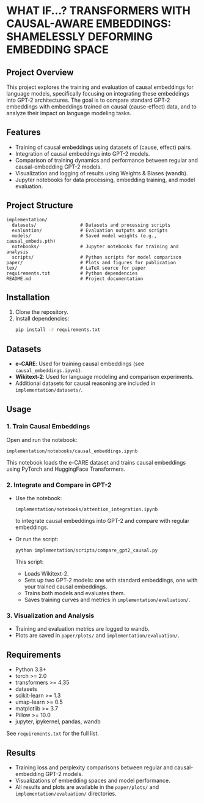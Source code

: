 # WHAT IF...? TRANSFORMERS WITH CAUSAL-AWARE EMBEDDINGS: SHAMELESSLY DEFORMING EMBEDDING SPACE

## Project Overview

This project explores the training and evaluation of causal embeddings for language models, specifically focusing on integrating these embeddings into GPT-2 architectures. The goal is to compare standard GPT-2 embeddings with embeddings trained on causal (cause-effect) data, and to analyze their impact on language modeling tasks.

## Features

- Training of causal embeddings using datasets of (cause, effect) pairs.
- Integration of causal embeddings into GPT-2 models.
- Comparison of training dynamics and performance between regular and causal-embedding GPT-2 models.
- Visualization and logging of results using Weights & Biases (wandb).
- Jupyter notebooks for data processing, embedding training, and model evaluation.

## Project Structure

```
implementation/
  datasets/                # Datasets and processing scripts
  evaluation/              # Evaluation outputs and scripts
  models/                  # Saved model weights (e.g., causal_embeds.pth)
  notebooks/               # Jupyter notebooks for training and analysis
  scripts/                 # Python scripts for model comparison
paper/                     # Plots and figures for publication
tex/                       # LaTeX source for paper
requirements.txt           # Python dependencies
README.md                  # Project documentation
```

## Installation

1. Clone the repository.
2. Install dependencies:
   ```sh
   pip install -r requirements.txt
   ```

## Datasets

- **e-CARE**: Used for training causal embeddings (see `causal_embeddings.ipynb`).
- **Wikitext-2**: Used for language modeling and comparison experiments.
- Additional datasets for causal reasoning are included in `implementation/datasets/`.

## Usage

### 1. Train Causal Embeddings

Open and run the notebook:
```
implementation/notebooks/causal_embeddings.ipynb
```
This notebook loads the e-CARE dataset and trains causal embeddings using PyTorch and HuggingFace Transformers.

### 2. Integrate and Compare in GPT-2

- Use the notebook:
  ```
  implementation/notebooks/attention_integration.ipynb
  ```
  to integrate causal embeddings into GPT-2 and compare with regular embeddings.

- Or run the script:
  ```
  python implementation/scripts/compare_gpt2_causal.py
  ```
  This script:
  - Loads Wikitext-2.
  - Sets up two GPT-2 models: one with standard embeddings, one with your trained causal embeddings.
  - Trains both models and evaluates them.
  - Saves training curves and metrics in `implementation/evaluation/`.

### 3. Visualization and Analysis

- Training and evaluation metrics are logged to wandb.
- Plots are saved in `paper/plots/` and `implementation/evaluation/`.

## Requirements

- Python 3.8+
- torch >= 2.0
- transformers >= 4.35
- datasets
- scikit-learn >= 1.3
- umap-learn >= 0.5
- matplotlib >= 3.7
- Pillow >= 10.0
- jupyter, ipykernel, pandas, wandb

See `requirements.txt` for the full list.

## Results

- Training loss and perplexity comparisons between regular and causal-embedding GPT-2 models.
- Visualizations of embedding spaces and model performance.
- All results and plots are available in the `paper/plots/` and `implementation/evaluation/` directories.
